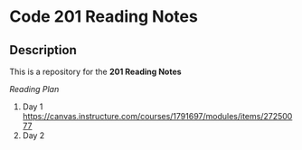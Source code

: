 # Code 201 Reading Notes

## Description 
This is a repository for the **201 Reading Notes**

_Reading Plan_

1. Day 1
    https://canvas.instructure.com/courses/1791697/modules/items/27250077
2. Day 2


